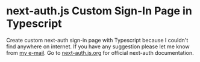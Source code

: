 # next-auth.js Custom Sign-In Page in Typescript

Create custom next-auth sign-in page with Typescript because I couldn't find anywhere on internet.
If you have any suggestion please let me know from [my e-mail](myatkaungg31@gmail.com).
Go to [next-auth.js.org](https://next-auth.js.org) for official next-auth documentation.